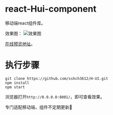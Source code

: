 # react-Hui-component

移动端react组件库。

效果图：
![效果图]()

[在线预览地址](http://hui.softasm.cn)。

# 执行步骤

```
git clone https://github.com/sshch3612/H-UI.git
npm install
npm start
```

浏览器打开`http://0.0.0.0:8001/`，即可查看效果。

专门适配移动端，组件不定期更新🍺

